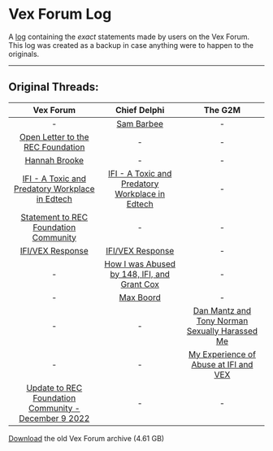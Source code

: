 # Vex Forum Log
A [log](https://github.com/920A/Vex-Forum-Log/tree/main/logs) containing the *exact* statements made by users on the Vex Forum. This log was created as a backup in case anything were to happen to the originals.
<hr>



## Original Threads:

| Vex Forum | Chief Delphi | The G2M |
| :-: | :-: | :-: |
| - | [Sam Barbee](https://www.chiefdelphi.com/t/sam-barbee-cw-suicide-sexual-harassment-sexual-assault-grooming/417434?u=creation) | - |
| [Open Letter to the REC Foundation](https://www.vexforum.com/t/cw-sexual-harassment-open-letter-to-the-rec-foundation/109021?u=creation) | - | - |
| [Hannah Brooke](https://www.vexforum.com/t/cw-sexual-misconduct-involving-a-minor-grooming-hannah-brooke/109029?u=creation) | - | - |
| [IFI - A Toxic and Predatory Workplace in Edtech](https://www.vexforum.com/t/cw-violence-sexual-harassment-ifi-a-toxic-and-predatory-workplace-in-edtech/109149?u=creation) | [IFI - A Toxic and Predatory Workplace in Edtech](https://www.chiefdelphi.com/t/cw-violence-sexual-harassment-ifi-a-toxic-and-predatory-workplace-in-edtech/417760?u=creation) | - |
| [Statement to REC Foundation Community](https://www.vexforum.com/t/statement-to-rec-foundation-community/109171?u=creation) | - | - |
| [IFI/VEX Response](https://www.vexforum.com/t/ifi-vex-response/109172?u=creation) | [IFI/VEX Response](https://www.chiefdelphi.com/t/ifi-vex-response/417791?u=creation) | - |
| - | [How I was Abused by 148, IFI, and Grant Cox](https://www.chiefdelphi.com/t/cw-si-sh-substance-abuse-sexual-harassment-how-i-was-abused-by-148-ifi-and-grant-cox/418327?u=creation) | - |
| - | [Max Boord](https://www.chiefdelphi.com/t/cw-sexual-abuse-max-boord/417484?u=creation) | - |
| - | - | [Dan Mantz and Tony Norman Sexually Harassed Me](https://www.theg2m.com/t/cw-sexual-harrasment-dan-mantz-and-tony-norman-sexually-harassed-me/539?u=creation)
| - | - | [My Experience of Abuse at IFI and VEX](https://www.theg2m.com/t/cw-assualt-my-experience-of-abuse-at-ifi-and-vex/598?u=creation)
| [Update to REC Foundation Community - December 9 2022](https://www.vexforum.com/t/update-to-rec-foundation-community-december-9-2022/110094) | - | - |

[Download](https://drive.google.com/u/1/uc?id=1_hcZhWZT3M5ZJhsxXHjN0Uf1ZgpbzrfC&export=download&confirm=t) the old Vex Forum archive (4.61 GB)
